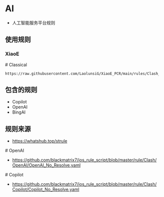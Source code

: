 # AI
- 人工智能服务平台规则
## 使用规则
### XiaoE
\# Classical
```
https://raw.githubusercontent.com/LaolunsiG/XiaoE_PCR/main/rules/Clash_Meta/AI/AI_Global.yaml
```

## 包含的规则
- Copilot
- OpenAI
- BingAI

## 规则来源
- https://whatshub.top/strule

\# OpenAI
- https://github.com/blackmatrix7/ios_rule_script/blob/master/rule/Clash/OpenAI/OpenAI_No_Resolve.yaml

\# Copilot
- https://github.com/blackmatrix7/ios_rule_script/blob/master/rule/Clash/Copilot/Copilot_No_Resolve.yaml
